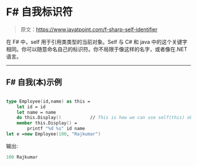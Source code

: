 # F# 自我标识符

> 原文：<https://www.javatpoint.com/f-sharp-self-identifier>

在 F# 中，self 用于引用类类型的当前对象。Self 与 C# 和 java 中的这个关键字相同。你可以随意命名自己的标识符。你不局限于像这样的名字，或者像在.NET 语言。

* * *

## F# 自我(本)示例

```fs

type Employee(id,name) as this =
    let id = id
    let name = name
    do this.Display()   		// This is how we can use self(this) object
    member this.Display() =
        printf "%d %s" id name
let e =new Employee(100, "Rajkumar")

```

输出:

```fs
100 Rajkumar

```